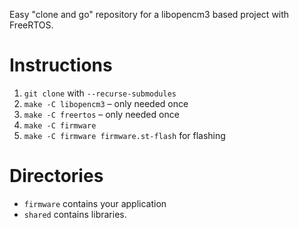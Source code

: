 Easy "clone and go" repository for a libopencm3 based project with FreeRTOS.

# Instructions
 1. `git clone` with `--recurse-submodules`
 1. `make -C libopencm3` – only needed once
 1. `make -C freertos` – only needed once
 1. `make -C firmware`
 1. `make -C firmware firmware.st-flash` for flashing

# Directories
* `firmware` contains your application
* `shared` contains libraries.